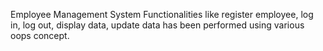 Employee Management System
Functionalities like register employee, log in, log out, display data, update data has been performed using various oops concept.
